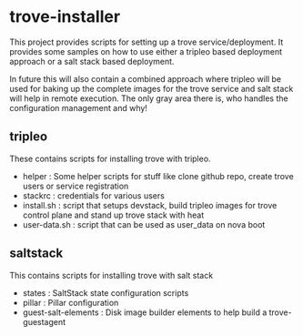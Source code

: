 trove-installer
===============

This project provides scripts for setting up a trove service/deployment.
It provides some samples on how to use either a tripleo based deployment approach or a salt stack based deployment.

In future this will also contain a combined approach where tripleo will be used for baking up the complete images for the trove service and salt stack will help in remote execution. The only gray area there is, who handles the configuration management and why!


## tripleo
These contains scripts for installing trove with tripleo.
* helper : Some helper scripts for stuff like clone github repo, create trove users or service registration
* stackrc : credentials for various users
* install.sh : script that setups devstack, build tripleo images for trove control plane and stand up trove stack with heat
* user-data.sh : script that can be used as user_data on nova boot 

## saltstack
This contains scripts for installing trove with salt stack
* states : SaltStack state configuration scripts
* pillar : Pillar configuration
* guest-salt-elements : Disk image builder elements to help build a trove-guestagent


